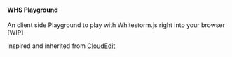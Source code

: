 #### WHS Playground
An client side Playground to play with Whitestorm.js right into your browser [WIP]

inspired and inherited from [CloudEdit](https://github.com/TheInsomniac/CloudEdit)
